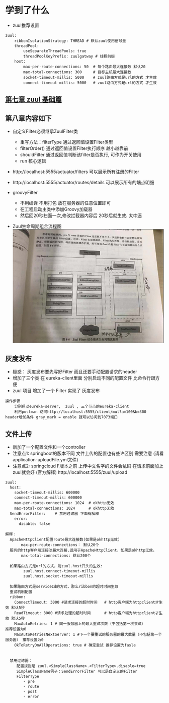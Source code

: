 # 学到了什么
- zuul推荐设置
``` 
zuul:
    ribbonIsolationStrategy: THREAD # 默认zuul使用信号量
    threadPool:
        useSeparateThreadPools: true 
        threadPoolKeyPrefix: zuulgatway # 线程前缀
    host:
        max-per-route-connections: 50  # 每个路由最大连接数 默认20
        max-total-connections: 300     # 目标主机最大连接数
        socket-timeout-millis: 5000    # zuul路由方式是url的方式 才生效
        connect-timeout-millis: 5000   # zuul路由方式是url的方式 才生效
```
##  [第七章 zuul 基础篇](https://github.com/keepclimbs/springcloud-notes/tree/master/ch8-1-1/readMe-7.md)
## 第八章内容如下

- 自定义Filter必须继承ZuulFilter类
    - 重写方法：filterType 通过返回值设置Filter类型
    - filterOrder()        通过返回值设置Filter执行顺序 越小越靠前
    - shouldFilter         通过返回值判断该filter是否执行, 可作为开关使用
    - run                  核心逻辑

- http://localhost:5555/actuator/filters 可以展示所有注册的Filter
- http://localhost:5555/actuator/routes/details 可以展示所有的端点明细
- groovyFilter 
    - 不用编译 不用打包 放在服务器的任意位置即可 
    - 在工程启动主类中添加Groovy加载器
    - 然后回20秒扫面一次,修改拦截器内容后 20秒后就生效. 太牛逼
- Zuul生命周期组合流程图
![image](https://github.com/keepclimbs/springcloud-notes/blob/master/img/811-1.png)

## 灰度发布
- 疑惑： 灰度发布要先写好Filter 而且还要手动配置请求的header
- 增加了三个类 在 eureka-client里面 分别启动不同的配置文件 比命令行跟方便 
- zuul 项目 增加了一个 Filter 实现了 灰度发布
```
操作步骤 
    分别启动eureka-server,  zuul , 三个节点的eureka-client
    利用postman 访问http://localhost:5555/client/mul?a=100&b=300  header增加条件 gray_mark = enable 就可以访问到7073端口
```

## 文件上传 
- 新加了一个配置文件和一个controller 
- 注意点1: springboot的版本不同 文件上传的配置也有些许区别 需要注意 (请看application-uploadFile.yml文件)
- 注意点2: springcloud F版本之前 上传中文名字的文件会乱码  在请求前面加上 zuul就会好 (官方解释)  http://localhost:5555/zuul/upload 

```
zuul:
  host:
    socket-timeout-millis: 600000 
    connect-timeout-millis: 600000
    max-per-route-connections: 1024  # okhttp无效
    max-total-connections: 1024      # okhttp无效
  SendErrorFilter:    # 禁用过滤器 下面有解释
    error:
      disable: false
      
解释： 
  ApacheHttpClient配置route最大连接数(如果是okhttp无效)
       max-per-route-connections： 默认20个 
  服务的http客户端连接池最大连接.适用于ApacheHttpClient，如果是okhttp无效。
       max-total-connections: 默认200个 
    
  如果路由方式是url的方式，则zuul.host开头的生效:
        zuul.host.connect-timeout-millis
        zuul.host.socket-timeout-millis 
        
  如果路由方式是serviceId的方式，那么ribbon的超时时间生效
  重试机制配置 
  ribbon:
    ConnectTimeout: 3000 #请求连接的超时时间   # http客户端为httpclient才生效 默认5秒
    ReadTimeout: 3000 #请求处理的超时时间      # http客户端为httpclient才生效 默认5秒
    MaxAutoRetries: 1 # 同一服务器上的最大重试次数（不包括第一次尝试）         推荐设置为0
    MaxAutoRetriesNextServer: 1 #下一个要重试的服务器的最大数量（不包括第一个服务器） 推荐设置为0
    OkToRetryOnAllOperations: true # 确定重试 推荐设置为fasle
    
         
  禁用过滤器：
     配置规则是 zuul.<SimpleClassName>.<FilterType>.disable=true
     SimpleClassName例子：SendErrorFilter 可以是自定义的Filter
     FilterType
        - pre
        - route
        - post
        - error
        
```
